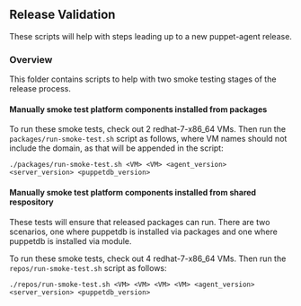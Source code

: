## Release Validation

These scripts will help with steps leading up to a new puppet-agent
release.

### Overview

This folder contains scripts to help with two smoke testing stages of
the release process.

#### Manually smoke test platform components installed from packages

To run these smoke tests, check out 2 redhat-7-x86_64 VMs.
Then run the `packages/run-smoke-test.sh` script as follows, where
VM names should not include the domain, as that will be appended in the
script:

```
./packages/run-smoke-test.sh <VM> <VM> <agent_version> <server_version> <puppetdb_version>

```

#### Manually smoke test platform components installed from shared respository

These tests will ensure that released packages can run. There are two
scenarios, one where puppetdb is installed via packages and one where
puppetdb is installed via module.

To run these smoke tests, check out 4 redhat-7-x86_64 VMs.
Then run the `repos/run-smoke-test.sh` script as follows:

```
./repos/run-smoke-test.sh <VM> <VM> <VM> <VM> <agent_version> <server_version> <puppetdb_version>
```
